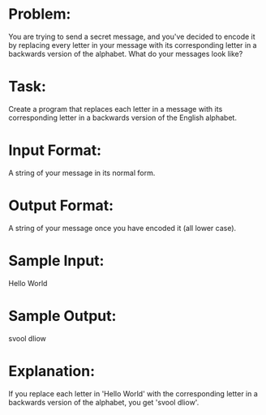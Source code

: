 # Problem:
You are trying to send a secret message, and you've decided to encode it by replacing every letter in your message with its corresponding letter in a backwards version of the alphabet. 
What do your messages look like?

# Task: 
Create a program that replaces each letter in a message with its corresponding letter in a backwards version of the English alphabet.

# Input Format: 
A string of your message in its normal form.

# Output Format: 
A string of your message once you have encoded it (all lower case).

# Sample Input: 
Hello World

# Sample Output: 
svool dliow

# Explanation:
If you replace each letter in 'Hello World' with the corresponding letter in a backwards version of the alphabet, you get 'svool dliow'.